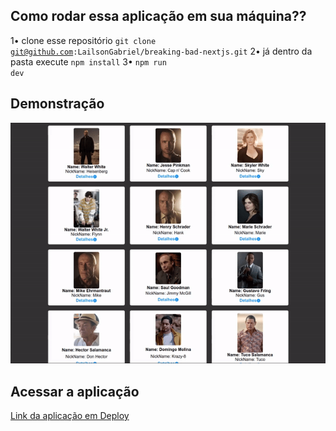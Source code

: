 ## Como rodar essa aplicação em sua máquina??
1• clone esse repositório <code>git clone git@github.com:LailsonGabriel/breaking-bad-nextjs.git</code>
2• já dentro da pasta execute <code>npm install</code>
3• <code>npm run dev</code>

## Demonstração
![GIF](https://github.com/LailsonGabriel/breaking-bad-nextjs/blob/main/ezgif.com-gif-maker%20(2).gif)

## Acessar a aplicação
<a href="https://breaking-bad-pied.vercel.app/">Link da aplicação em Deploy</a>
